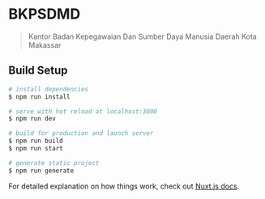 # BKPSDMD

> Kantor Badan Kepegawaian Dan Sumber Daya Manusia Daerah Kota Makassar

## Build Setup

``` bash
# install dependencies
$ npm run install

# serve with hot reload at localhost:3000
$ npm run dev

# build for production and launch server
$ npm run build
$ npm run start

# generate static project
$ npm run generate
```

For detailed explanation on how things work, check out [Nuxt.js docs](https://nuxtjs.org).
